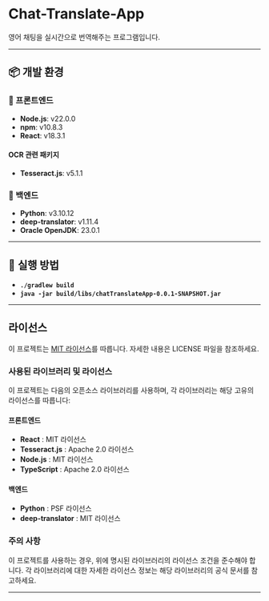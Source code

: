# Chat-Translate-App

영어 채팅을 실시간으로 번역해주는 프로그램입니다.

---

## 📦 개발 환경

### 🔧 프론트엔드

- **Node.js**: v22.0.0
- **npm**: v10.8.3
- **React**: v18.3.1

#### OCR 관련 패키지
- **Tesseract.js**: v5.1.1

### 🔧 백엔드

- **Python**: v3.10.12
- **deep-translator**: v1.11.4
- **Oracle OpenJDK**: 23.0.1

---

## 🚀 실행 방법

- **`./gradlew build`**
- **`java -jar build/libs/chatTranslateApp-0.0.1-SNAPSHOT.jar`**

---

## 라이선스

이 프로젝트는 [MIT 라이선스](LICENSE)를 따릅니다. 자세한 내용은 LICENSE 파일을 참조하세요.

### 사용된 라이브러리 및 라이선스

이 프로젝트는 다음의 오픈소스 라이브러리를 사용하며, 각 라이브러리는 해당 고유의 라이선스를 따릅니다:

#### 프론트엔드
- **React** : MIT 라이선스
- **Tesseract.js** : Apache 2.0 라이선스
- **Node.js** : MIT 라이선스
- **TypeScript** : Apache 2.0 라이선스

#### 백엔드
- **Python** : PSF 라이선스
- **deep-translator** : MIT 라이선스

### 주의 사항

이 프로젝트를 사용하는 경우, 위에 명시된 라이브러리의 라이선스 조건을 준수해야 합니다. 각 라이브러리에 대한 자세한 라이선스 정보는 해당 라이브러리의 공식 문서를 참고하세요.

---
